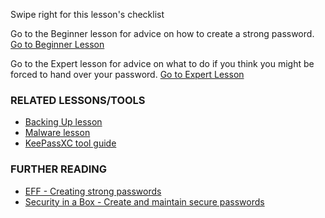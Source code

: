 [Title]: # (What now?)
[Order]: # (4)

Swipe right for this lesson's checklist

Go to the Beginner lesson for advice on how to create a strong password.
[Go to Beginner Lesson](umbrella://lesson/passwords/0)

Go to the Expert lesson for advice on what to do if you think you might be forced to hand over your password.
[Go to Expert Lesson](umbrella://lesson/passwords/2)

### RELATED LESSONS/TOOLS

*   [Backing Up lesson](umbrella://lesson/backing-up)
*   [Malware lesson](umbrella://lesson/malware)
*   [KeePassXC tool guide](umbrella://tools/keepassxc)

### FURTHER READING

*   [EFF - Creating strong passwords](https://ssd.eff.org/en/module/creating-strong-passwords)
*   [Security in a Box - Create and maintain secure passwords](https://securityinabox.org/en/guide/passwords/)
